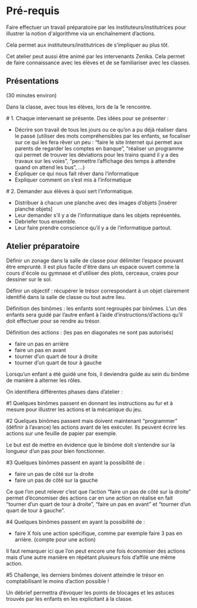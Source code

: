 # Pré-requis

Faire effectuer un travail préparatoire par les instituteurs/institutrices pour illustrer la notion d'algorithme via un enchaînement d’actions.

Cela permet aux instituteurs/institutrices de s’impliquer au plus tôt.

Cet atelier peut aussi être animé par les intervenants Zenika. Cela permet de faire connaissance avec les élèves et de se familiariser avec les classes.

## Présentations
(30 minutes environ)

Dans la classe, avec tous les élèves, lors de la 1e rencontre.

\# 1. Chaque intervenant se présente. Des idées pour se présenter :
- Décrire son travail de tous les jours ou ce qu’on a pu déjà réaliser dans le passé (utiliser des mots compréhensibles par les enfants, se focaliser sur ce qui les fera rêver un peu : “faire le site Internet qui permet aux parents de regarder les comptes en banque”, “réaliser un programme qui permet de trouver les déviations pour les trains quand il y a des travaux sur les voies”, “permettre l’affichage des temps à attendre quand on attend les bus”, …)
- Expliquer ce qui nous fait rêver dans l’informatique
- Expliquer comment on s’est mis à l’informatique
 
\# 2. Demander aux élèves à quoi sert l’informatique.
   
- Distribuer à chacun une planche avec des images d’objets [insérer planche objets]
- Leur demander s’il y a de l’informatique dans les objets représentés.
- Debriefer tous ensemble.
- Leur faire prendre conscience qu’il y a de l’informatique partout.


## Atelier préparatoire

Définir un zonage dans la salle de classe pour délimiter l’espace pouvant être emprunté. Il est plus facile d'être dans un espace ouvert comme la cours d'école ou gymnase et d'utiliser des plots, cerceaux, craies pour dessiner sur le sol.

Définir un objectif : récupérer le trésor correspondant à un objet clairement identifié dans la salle de classe ou tout autre lieu.

Définition des binômes : les enfants sont regroupés par binômes. L’un des enfants sera guidé par l’autre enfant à l’aide d’instructions/d’actions qu’il doit effectuer pour se rendre au trésor.

Définition des actions : (les pas en diagonales ne sont pas autorisés)

- faire un pas en arrière
- faire un pas en avant
- tourner d’un quart de tour à droite
- tourner d’un quart de tour à gauche

Lorsqu’un enfant a été guidé une fois, il deviendra guide au sein du binôme de manière à alterner les rôles.

On identifiera différentes phases dans d’atelier :

\#1 Quelques binômes passent en donnant les instructions au fur et à mesure pour illustrer les actions et la mécanique du jeu.

\#2 Quelques binômes passent mais doivent maintenant “programmer” (définir à l’avance) les actions avant de les exécuter. Ils peuvent écrire les actions sur une feuille de papier par exemple.

Le but est de mettre en évidence que le binôme doit s’entendre sur la longueur d’un pas pour bien fonctionner.

\#3 Quelques binômes passent en ayant la possibilité de :

- faire un pas de côté sur la droite
- faire un pas de côté sur la gauche

Ce que l’on peut relever c’est que l’action “faire un pas de côté sur la droite” permet d’économiser des actions car en une action on réalise en fait “tourner d’un quart de tour à droite”, “faire un pas en avant” et “tourner d’un quart de tour à gauche”.

\#4 Quelques binômes passent en ayant la possibilité de :

- faire X fois une action spécifique, comme par exemple faire 3 pas en arrière. (compte pour une action)

Il faut remarquer ici que l’on peut encore une fois économiser des actions mais d’une autre manière en répétant plusieurs fois d’affilé une même action.

\#5 Challenge, les derniers binômes doivent atteindre le trésor en comptabilisant le moins d’action possible !

Un débrief permettra d’évoquer les points de blocages et les astuces trouvés par les enfants en les explicitant à la classe.
